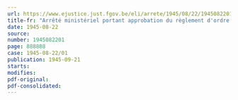 ```yaml
---
url: https://www.ejustice.just.fgov.be/eli/arrete/1945/08/22/1945082201/justel
title-fr: "Arrêté ministériel portant approbation du règlement d'ordre intérieur du Fonds spécial pour la réparation des dommages résultant des accidents du travail causés par faits de guerre"
date: 1945-08-22
source:
number: 1945082201
page: 888888
case: 1945-08-22/01
publication: 1945-09-21
starts:
modifies:
pdf-original:
pdf-consolidated:
---
```


